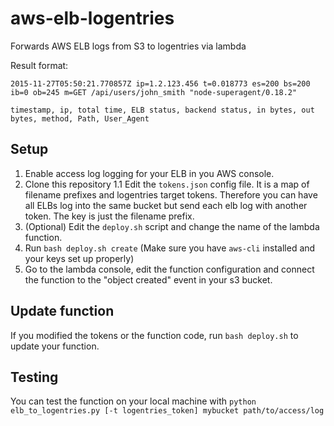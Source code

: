 # aws-elb-logentries
Forwards AWS ELB logs from S3 to logentries via lambda

Result format:

```
2015-11-27T05:50:21.770857Z ip=1.2.123.456 t=0.018773 es=200 bs=200 ib=0 ob=245 m=GET /api/users/john_smith "node-superagent/0.18.2"

timestamp, ip, total time, ELB status, backend status, in bytes, out bytes, method, Path, User_Agent
```



## Setup
1. Enable access log logging for your ELB in you AWS console.
1. Clone this repository
1.1 Edit the ```tokens.json``` config file. It is a map of filename prefixes and logentries target tokens. Therefore you can have all ELBs log into the same bucket but send each elb log with another token. The key is just the filename prefix.
1. (Optional) Edit the ```deploy.sh``` script and change the name of the lambda function.
1. Run ```bash deploy.sh create``` (Make sure you have ```aws-cli``` installed and your keys set up properly)
1. Go to the lambda console, edit the function configuration and connect the function to the "object created" event in your s3 bucket.

## Update function
If you modified the tokens or the function code, run ```bash deploy.sh``` to update your function.

## Testing
You can test the function on your local machine with ```python elb_to_logentries.py [-t logentries_token] mybucket path/to/access/log```
